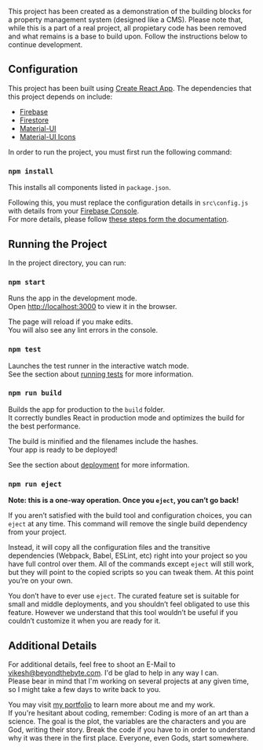 This project has been created as a demonstration of the building blocks for a property management system (designed like a CMS). Please note that, while this is a part of a real project, all propietary code has been removed and what remains is a base to build upon. Follow the instructions below to continue development.

## Configuration

This project has been built using [Create React App](https://github.com/facebook/create-react-app). The dependencies that this project depends on include:
- [Firebase](https://www.npmjs.com/package/firebase)
- [Firestore](https://www.npmjs.com/package/@firebase/firestore)
- [Material-UI](https://www.npmjs.com/package/material-ui)
- [Material-UI Icons](https://www.npmjs.com/package/@material-ui/icons)

In order to run the project, you must first run the following command:

### `npm install`

This installs all components listed in `package.json`.

Following this, you must replace the configuration details in `src\config.js` with details from your [Firebase Console](https://console.firebase.google.com/).<br>
For more details, please follow [these steps form the documentation](https://firebase.google.com/docs/web/setup).

## Running the Project

In the project directory, you can run:

### `npm start`

Runs the app in the development mode.<br>
Open [http://localhost:3000](http://localhost:3000) to view it in the browser.

The page will reload if you make edits.<br>
You will also see any lint errors in the console.

### `npm test`

Launches the test runner in the interactive watch mode.<br>
See the section about [running tests](https://facebook.github.io/create-react-app/docs/running-tests) for more information.

### `npm run build`

Builds the app for production to the `build` folder.<br>
It correctly bundles React in production mode and optimizes the build for the best performance.

The build is minified and the filenames include the hashes.<br>
Your app is ready to be deployed!

See the section about [deployment](https://facebook.github.io/create-react-app/docs/deployment) for more information.

### `npm run eject`

**Note: this is a one-way operation. Once you `eject`, you can’t go back!**

If you aren’t satisfied with the build tool and configuration choices, you can `eject` at any time. This command will remove the single build dependency from your project.

Instead, it will copy all the configuration files and the transitive dependencies (Webpack, Babel, ESLint, etc) right into your project so you have full control over them. All of the commands except `eject` will still work, but they will point to the copied scripts so you can tweak them. At this point you’re on your own.

You don’t have to ever use `eject`. The curated feature set is suitable for small and middle deployments, and you shouldn’t feel obligated to use this feature. However we understand that this tool wouldn’t be useful if you couldn’t customize it when you are ready for it.

## Additional Details

For additional details, feel free to shoot an E-Mail to vikesh@beyondthebyte.com. I'd be glad to help in any way I can.<br>
Please bear in mind that I'm working on several projects at any given time, so I might take a few days to write back to you.

You may visit [my portfolio](https://vikeshcodes.com/) to learn more about me and my work.<br>
If you're hesitant about coding, remember: Coding is more of an art than a science. The goal is the plot, the variables are the characters and you are God, writing their story. Break the code if you have to in order to understand why it was there in the first place. Everyone, even Gods, start somewhere.